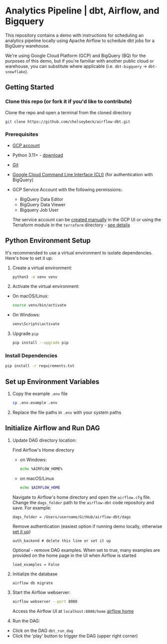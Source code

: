 # Analytics Pipeline | dbt, Airflow, and Bigquery

This repository contains a demo with instructions for scheduling an analytics pipeline locally using Apache Airflow to schedule dbt jobs for a BigQuery warehouse.

We're using Google Cloud Platform (GCP) and BigQuery (BQ) for the purposes of this demo, but if you're familiar with another public cloud or warehouse, you can substitute where applicable (i.e. `dbt-bigquery` -> `dbt-snowflake`).

## Getting Started

### Clone this repo (or fork it if you'd like to contribute)
Clone the repo and open a terminal from the cloned directory

```bash
git clone https://github.com/chelseybeck/airflow-dbt.git
```

### Prerequisites

- [GCP account](https://cloud.google.com/solutions/smb)
- Python 3.11+ - [download](https://www.python.org/downloads/)
- [Git](https://git-scm.com/book/en/v2/Getting-Started-Installing-Git)
- [Google Cloud Command Line Interface (CLI)](https://cloud.google.com/sdk/docs/install) (for authentication with BigQuery)
- GCP Service Account with the following permissions:
  - BigQuery Data Editor
  - BigQuery Data Viewer
  - Bigquery Job User

  The service account can be [created manually](https://cloud.google.com/iam/docs/service-accounts-create#creating) in the GCP UI or using the Terraform module in the `terraform` directory - [see details](/terraform/README.md)

## Python Environment Setup

It's recommended to use a virtual environment to isolate dependencies. Here's how to set it up:

1. Create a virtual environment:

    ```bash
    python3 -m venv venv
    ```

2. Activate the virtual environment:
- On macOS/Linux:

    ```bash
    source venv/bin/activate
    ```
- On Windows:

    ```bash
    venv\Scripts\activate
    ```

3. Upgrade `pip`

    ```bash
    pip install --upgrade pip
    ```

### Install Dependencies

```bash
pip install -r requirements.txt
```

## Set up Environment Variables

1. Copy the example `.env` file
    ```bash
    cp .env.example .env
    ```
2. Replace the file paths in `.env` with your system paths

## Initialize Airflow and Run DAG


1. Update DAG directory location:

    Find Airflow's Home directory
    - on Windows:
        ```bash
        echo %AIRFLOW_HOME%
        ```
    - on macOS/Linux
        ```bash
        echo $AIRFLOW_HOME
        ```
    Navigate to Airflow's home directory and open the `airflow.cfg` file. Change the `dags_folder` path to the `airflow-dbt` code repository and save. For example:
    ```
    dags_folder = /Users/username/GitHub/airflow-dbt/dags
    ```
    Remove authentication (easiest option if running demo locally, otherwise [set it up](https://airflow.apache.org/docs/apache-airflow-providers-fab/stable/auth-manager/api-authentication.html))
    ```
    auth_backend # delete this line or set it up
    ```
    Optional - remove DAG examples. When set to true, many examples are provided on the home page in the UI when Airflow is started
    ```
    load_examples = False
    ```

2. Initialize the database
    ```bash
    airflow db migrate
    ```

3. Start the Airflow webserver:

    ```bash
    airflow webserver --port 8080
    ```

    Access the Airflow UI at `localhost:8080/home`
    [airflow home](http://0.0.0.0:8080/home)

4. Run the DAG:
  - Click on the DAG `dbt_run_dag`
  - Click the 'play' button to trigger the DAG (upper right corner)
